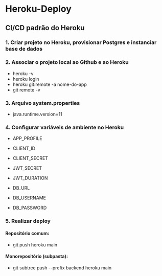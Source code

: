 # Heroku-Deploy

## CI/CD padrão do Heroku
### 1. Criar projeto no Heroku, provisionar Postgres e instanciar base de dados

### 2. Associar o projeto local ao Github e ao Heroku
 - heroku -v
- heroku login
- heroku git:remote -a nome-do-app
- git remote -v

### 3. Arquivo system.properties
- java.runtime.version=11

### 4. Configurar variáveis de ambiente no Heroku
- APP_PROFILE

- CLIENT_ID
- CLIENT_SECRET
- JWT_SECRET
- JWT_DURATION

- DB_URL
- DB_USERNAME
- DB_PASSWORD

### 5. Realizar deploy

#### Repositório comum:
- git push heroku main

#### Monorepositório (subpasta):
- git subtree push --prefix backend heroku main











